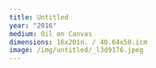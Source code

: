 ```yaml
---
title: Untitled
year: "2016"
medium: Oil on Canvas
dimensions: 16x20in. / 40.64x50.icm
image: /img/untitled/_l3d9176.jpeg
---
```




